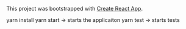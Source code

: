 This project was bootstrapped with [Create React App](https://github.com/facebookincubator/create-react-app).


yarn install
yarn start  -> starts the applicaiton
yarn test   -> starts tests